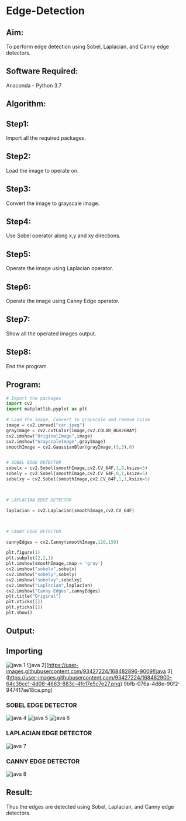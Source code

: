 # Edge-Detection
## Aim:
To perform edge detection using Sobel, Laplacian, and Canny edge detectors.

## Software Required:
Anaconda - Python 3.7

## Algorithm:
## Step1:
Import all the required packages.

## Step2:
Load the image to operate on.

## Step3:
Convert the image to grayscale image.

## Step4:
Use Sobel operator along x,y and xy directions.

## Step5:
Operate the image using Laplacian operator.

## Step6:
Operate the image using Canny Edge operator.

## Step7:
Show all the operated images output.

## Step8:
End the program.

 
## Program:

``` Python
# Import the packages
import cv2
import matplotlib.pyplot as plt

# Load the image, Convert to grayscale and remove noise
image = cv2.imread("car.jpeg")
grayImage = cv2.cvtColor(image,cv2.COLOR_BGR2GRAY)
cv2.imshow("OriginalImage",image)
cv2.imshow("GrayscaleImage",grayImage)
smoothImage = cv2.GaussianBlur(grayImage,(3,3),0)


# SOBEL EDGE DETECTOR
sobelx = cv2.Sobel(smoothImage,cv2.CV_64F,1,0,ksize=5)
sobely = cv2.Sobel(smoothImage,cv2.CV_64F,0,1,ksize=5)
sobelxy = cv2.Sobel(smoothImage,cv2.CV_64F,1,1,ksize=5)



# LAPLACIAN EDGE DETECTOR

laplacian = cv2.Laplacian(smoothImage,cv2.CV_64F)



# CANNY EDGE DETECTOR

cannyEdges = cv2.Canny(smoothImage,120,150)

plt.figure(1)
plt.subplot(2,2,1)
plt.imshow(smoothImage,cmap = 'gray')
cv2.imshow("sobelx",sobelx)
cv2.imshow("sobely",sobely)
cv2.imshow("sobelxy",sobelxy)
cv2.imshow("Laplacian",laplacian)
cv2.imshow("Canny Edges",cannyEdges)
plt.title("Original")
plt.xticks([])
plt.yticks([])
plt.show()

```
## Output:
## Importing

![java 1](https://user-images.githubusercontent.com/93427224/168482889-c13e0d6f-424c-479f-a5c9-0f37023eca40.png)
![java 2](https://user-images.githubusercontent.com/93427224/168482896-9009![java 3](https://user-images.githubusercontent.com/93427224/168482900-64c36cc1-4d08-4663-883c-4fc17e5c7e27.png)
9bfb-076a-4d8e-90f2-947417ae18ca.png)

### SOBEL EDGE DETECTOR

![java 4](https://user-images.githubusercontent.com/93427224/168482970-c7009920-b741-4eca-bc11-83d2777bb253.png)
![java 5](https://user-images.githubusercontent.com/93427224/168482973-a1212a5f-f490-4dfd-a165-236952be4c6f.png)
![java 6](https://user-images.githubusercontent.com/93427224/168482976-ca2904b6-a6fe-4a42-ba9d-3b1caa820188.png)


### LAPLACIAN EDGE DETECTOR

![java 7](https://user-images.githubusercontent.com/93427224/168482961-a1d171f6-baa1-4dfb-9de4-3df9b347c08e.png)


### CANNY EDGE DETECTOR

![java 8](https://user-images.githubusercontent.com/93427224/168482934-561db23e-e40e-4a1b-a8eb-de5858348704.png)


## Result:
Thus the edges are detected using Sobel, Laplacian, and Canny edge detectors.
